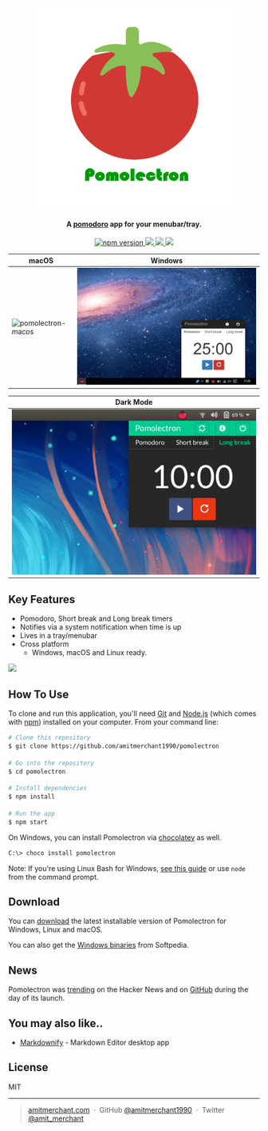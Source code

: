 <h1 align="center">
  <br>
  <a href="https://github.com/amitmerchant1990/pomolectron"><img src="https://raw.githubusercontent.com/amitmerchant1990/pomolectron/master/app/res/pomolectron-transparent.png" alt="Pomolectron" width="400"></a>
  <br>
</h1>

<h4 align="center">A <a href="https://en.wikipedia.org/wiki/Pomodoro_Technique" target="_blank">pomodoro</a> app for your menubar/tray.</h4>

<p align="center">
  <a href="https://badge.fury.io/js/pomolectron">
    <img src="https://badge.fury.io/js/pomolectron.svg" alt="npm version" height="18">
  </a>
  <a href="https://chocolatey.org/packages/pomolectron">
    <img src="https://img.shields.io/chocolatey/v/git.svg">
  </a>
  <a href="https://saythanks.io/to/amitmerchant1990">
    <img src="https://img.shields.io/badge/SayThanks.io-%E2%98%BC-1EAEDB.svg">
  </a>
  <a href="https://www.paypal.me/AmitMerchant">
    <img src="https://img.shields.io/badge/$-donate-ff69b4.svg?maxAge=2592000&amp;style=flat">
  </a>
  
</p>

|  macOS            |  Windows |
|---------------------|----------------------|
|![pomolectron-macos](https://cloud.githubusercontent.com/assets/3647841/24491376/9250a1de-1544-11e7-86ef-82b77c006daa.png) | ![](https://raw.githubusercontent.com/amitmerchant1990/pomolectron/master/app/res/pomodoro.PNG) |

|     Dark Mode   |
|-----------|
|![pomolectron-dark](app/res/pomolectron-dark.png)|

## Key Features

* Pomodoro, Short break and Long break timers
* Notifies via a system notification when time is up
* Lives in a tray/menubar
* Cross platform
  - Windows, macOS and Linux ready.
  
<a href="https://www.patreon.com/amitmerchant">
	<img src="https://c5.patreon.com/external/logo/become_a_patron_button@2x.png" width="160">
</a>

## How To Use

To clone and run this application, you'll need [Git](https://git-scm.com) and [Node.js](https://nodejs.org/en/download/) (which comes with [npm](http://npmjs.com)) installed on your computer. From your command line:

```bash
# Clone this repository
$ git clone https://github.com/amitmerchant1990/pomolectron

# Go into the repository
$ cd pomolectron

# Install dependencies
$ npm install

# Run the app
$ npm start
```

On Windows, you can install Pomolectron via [chocolatey](https://chocolatey.org) as well.

```bash
C:\> choco install pomolectron
```

Note: If you're using Linux Bash for Windows, [see this guide](https://www.howtogeek.com/261575/how-to-run-graphical-linux-desktop-applications-from-windows-10s-bash-shell/) or use `node` from the command prompt.

## Download

You can [download](https://github.com/amitmerchant1990/pomolectron/releases/tag/v1.1.0) the latest installable version of Pomolectron for Windows, Linux and macOS.

You can also get the [Windows binaries](http://www.softpedia.com/get/Others/Miscellaneous/Pomolectron.shtml) from Softpedia.

## News
Pomolectron was [trending](https://news.ycombinator.com/item?id=13878898) on the Hacker News and on [GitHub](https://raw.githubusercontent.com/amitmerchant1990/test/master/trending.JPG) during the day of its launch.

## You may also like..

- [Markdownify](https://github.com/amitmerchant1990/electron-markdownify) - Markdown Editor desktop app

## License

MIT

---

> [amitmerchant.com](https://www.amitmerchant.com) &nbsp;&middot;&nbsp;
> GitHub [@amitmerchant1990](https://github.com/amitmerchant1990) &nbsp;&middot;&nbsp;
> Twitter [@amit_merchant](https://twitter.com/amit_merchant)
